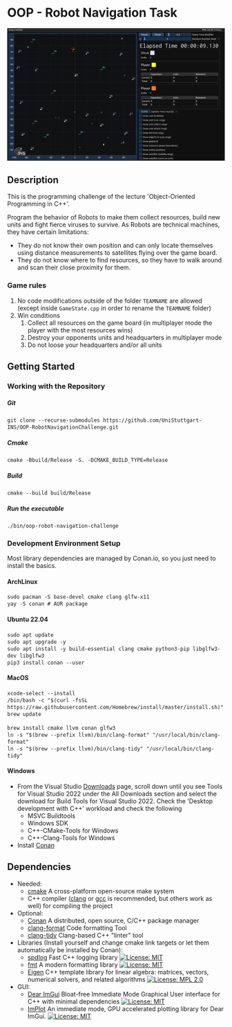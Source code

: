 # OOP - Robot Navigation Task

![overview](resources/demo.gif)


## Description

This is the programming challenge of the lecture 'Object-Oriented Programming in C++'.

Program the behavior of Robots to make them collect resources, build new units and fight fierce viruses to survive.
As Robots are technical machines, they have certain limitations:
- They do not know their own position and can only locate themselves using distance measurements to satellites flying over the game board.
- They do not know where to find resources, so they have to walk around and scan their close proximity for them.

### Game rules

1. No code modifications outside of the folder `TEAMNAME` are allowed (except inside `GameState.cpp` in order to rename the `TEAMNAME` folder)
2. Win conditions
   1. Collect all resources on the game board (in multiplayer mode the player with the most resources wins)
   2. Destroy your opponents units and headquarters in multiplayer mode
   3. Do not loose your headquarters and/or all units

## Getting Started

### Working with the Repository

##### Git
```
git clone --recurse-submodules https://github.com/UniStuttgart-INS/OOP-RobotNavigationChallenge.git
```

##### Cmake
```shell
cmake -Bbuild/Release -S. -DCMAKE_BUILD_TYPE=Release
```

##### Build
```shell
cmake --build build/Release
```

##### Run the executable
```shell
./bin/oop-robot-navigation-challenge
```

### Development Environment Setup

Most library dependencies are managed by Conan.io, so you just need to install the basics.


#### ArchLinux
```shell
sudo pacman -S base-devel cmake clang glfw-x11
yay -S conan # AUR package
```

#### Ubuntu 22.04
```shell
sudo apt update
sudo apt upgrade -y
sudo apt install -y build-essential clang cmake python3-pip libglfw3-dev libglfw3
pip3 install conan --user
```

#### MacOS
```shell
xcode-select --install
/bin/bash -c "$(curl -fsSL https://raw.githubusercontent.com/Homebrew/install/master/install.sh)"
brew update

brew install cmake llvm conan glfw3
ln -s "$(brew --prefix llvm)/bin/clang-format" "/usr/local/bin/clang-format"
ln -s "$(brew --prefix llvm)/bin/clang-tidy" "/usr/local/bin/clang-tidy"
```

#### Windows

- From the Visual Studio [Downloads](https://visualstudio.microsoft.com/downloads#other) page, scroll down until you see Tools for Visual Studio 2022 under the All Downloads section and select the download for Build Tools for Visual Studio 2022. Check the 'Desktop development with C++' workload and check the following
  - MSVC Buildtools
  - Windows SDK
  - C++-CMake-Tools for Windows
  - C++-Clang-Tools for Windows
- Install [Conan](https://conan.io/downloads.html)

## Dependencies

* Needed:
    * [cmake](https://cmake.org/) A cross-platform open-source make system
    * C++ compiler ([clang](https://clang.llvm.org/) or [gcc](https://gcc.gnu.org/) is recommended, but others work as well) for compiling the project
* Optional:
    * [Conan](https://conan.io) A distributed, open source, C/C++ package manager
    * [clang-format](https://clang.llvm.org/docs/ClangFormat.html) Code formatting Tool
    * [clang-tidy](https://clang.llvm.org/extra/clang-tidy/) Clang-based C++ "linter" tool
* Libraries (Install yourself and change cmake link targets or let them automatically be installed by Conan):
    * [spdlog](https://github.com/gabime/spdlog) Fast C++ logging library [![License: MIT](https://img.shields.io/badge/License-MIT-brightgreen.svg)](https://opensource.org/licenses/MIT)
    * [fmt](https://github.com/fmtlib/fmt) A modern formatting library [![License: MIT](https://img.shields.io/badge/License-MIT-brightgreen.svg)](https://opensource.org/licenses/MIT)
    * [Eigen](http://eigen.tuxfamily.org) C++ template library for linear algebra: matrices, vectors, numerical solvers, and related algorithms [![License: MPL 2.0](https://img.shields.io/badge/License-MPL%202.0-green.svg)](https://opensource.org/licenses/MPL-2.0)
* GUI:
    * [Dear ImGui](https://github.com/ocornut/imgui) Bloat-free Immediate Mode Graphical User interface for C++ with minimal dependencies [![License: MIT](https://img.shields.io/badge/License-MIT-brightgreen.svg)](https://opensource.org/licenses/MIT)
    * [ImPlot](https://github.com/epezent/implot) An immediate mode, GPU accelerated plotting library for Dear ImGui. [![License: MIT](https://img.shields.io/badge/License-MIT-brightgreen.svg)](https://opensource.org/licenses/MIT)
